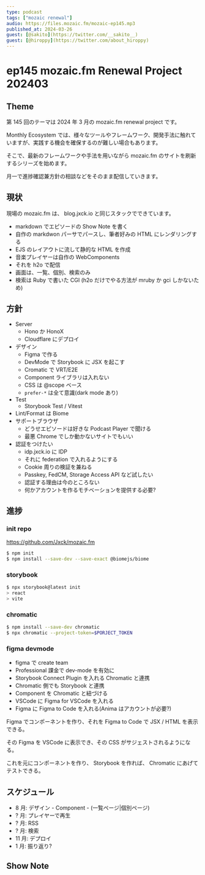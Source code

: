 ```yaml
---
type: podcast
tags: ["mozaic renewal"]
audio: https://files.mozaic.fm/mozaic-ep145.mp3
published_at: 2024-03-26
guest: [@sakito](https://twitter.com/__sakito__)
guest: [@hiroppy](https://twitter.com/about_hiroppy)
---
```


# ep145 mozaic.fm Renewal Project 202403

## Theme

第 145 回のテーマは 2024 年 3 月の mozaic.fm renewal project です。

Monthly Ecosystem では、様々なツールやフレームワーク、開発手法に触れていますが、実践する機会を確保するのが難しい場合もあります。

そこで、最新のフレームワークや手法を用いながら mozaic.fm のサイトを刷新するシリーズを始めます。

月一で進捗確認兼方針の相談などをそのまま配信していきます。

## 現状

現場の mozaic.fm は、 blog.jxck.io と同じスタックでできています。

- markdown でエピソードの Show Note を書く
- 自作の markdwon パーサでパースし、筆者好みの HTML にレンダリングする
- EJS のレイアウトに流して静的な HTML を作成
- 音楽プレイヤーは自作の WebComponents
- それを h2o で配信
- 画面は、一覧、個別、検索のみ
- 検索は Ruby で書いた CGI (h2o だけでやる方法が mruby か gci しかないため)

## 方針

- Server
  - Hono か HonoX
  - Cloudflare にデプロイ
- デザイン
  - Figma で作る
  - DevMode で Storybook に JSX を起こす
  - Cromatic で VRT/E2E
  - Component ライブラリは入れない
  - CSS は @scope ベース
  - `prefer-*` は全て意識(dark mode あり)
- Test
  - Storybook Test / Vitest
- Lint/Format は Biome
- サポートブラウザ
  - どうせエピソードは好きな Podcast Player で聞ける
  - 最悪 Chrome でしか動かないサイトでもいい
- 認証をつけたい
  - idp.jxck.io に IDP
  - それに federation で入れるようにする
  - Cookie 周りの検証を兼ねる
  - Passkey, FedCM, Storage Access API など試したい
  - 認証する理由は今のところない
  - 何かアカウントを作るモチベーションを提供する必要?

## 進捗

### init repo

https://github.com/Jxck/mozaic.fm

```sh
$ npm init
$ npm install --save-dev --save-exact @biomejs/biome
```

### storybook

```sh
$ npx storybook@latest init
> react
> vite
```

### chromatic

```sh
$ npm install --save-dev chromatic
$ npx chromatic --project-token=$PORJECT_TOKEN
```

### figma devmode

- figma で create team
- Professional 課金で dev-mode を有効に
- Storybook Connect Plugin を入れる Chromatic と連携
- Chromatic 側でも Storybook と連携
- Component を Chromatic と紐づける
- VSCode に Figma for VSCode を入れる
- Figma に Figma to Code を入れる(Anima はアカウントが必要?)

Figma でコンポーネントを作り、それを Figma to Code で JSX / HTML を表示できる。

その Figma を VSCode に表示でき、その CSS がサジェストされるようになる。

これを元にコンポーネントを作り、 Storybook を作れば、 Chromatic にあげてテストできる。

## スケジュール

- 8 月: デザイン - Component - (一覧ページ|個別ページ)
- ? 月: プレイヤーで再生
- ? 月: RSS
- ? 月: 検索
- 11 月: デプロイ
- 1 月: 振り返り?

## Show Note
